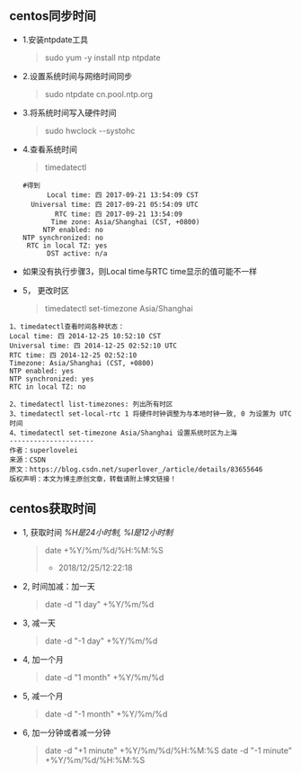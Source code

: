 ## centos同步时间
* 1.安装ntpdate工具

  > sudo yum -y install ntp ntpdate

* 2.设置系统时间与网络时间同步

  > sudo ntpdate cn.pool.ntp.org

* 3.将系统时间写入硬件时间

  > sudo hwclock --systohc

* 4.查看系统时间
  > timedatectl
  ```
  #得到
        Local time: 四 2017-09-21 13:54:09 CST
    Universal time: 四 2017-09-21 05:54:09 UTC
          RTC time: 四 2017-09-21 13:54:09
         Time zone: Asia/Shanghai (CST, +0800)
       NTP enabled: no
  NTP synchronized: no
   RTC in local TZ: yes
        DST active: n/a
  ```

* 如果没有执行步骤3，则Local time与RTC time显示的值可能不一样

* 5， 更改时区

  > timedatectl set-timezone Asia/Shanghai

```
1、timedatectl查看时间各种状态：
Local time: 四 2014-12-25 10:52:10 CST
Universal time: 四 2014-12-25 02:52:10 UTC
RTC time: 四 2014-12-25 02:52:10
Timezone: Asia/Shanghai (CST, +0800)
NTP enabled: yes
NTP synchronized: yes
RTC in local TZ: no

2、timedatectl list-timezones: 列出所有时区
3、timedatectl set-local-rtc 1 将硬件时钟调整为与本地时钟一致, 0 为设置为 UTC 时间
4、timedatectl set-timezone Asia/Shanghai 设置系统时区为上海
--------------------- 
作者：superlovelei 
来源：CSDN 
原文：https://blog.csdn.net/superlover_/article/details/83655646 
版权声明：本文为博主原创文章，转载请附上博文链接！
```



## centos获取时间
* 1, 获取时间
  *%H是24小时制, %I是12小时制* 
  > date +%Y/%m/%d/%H:%M:%S   
  >
  >   * 2018/12/25/12:22:18

* 2, 时间加减：加一天
  
  > date -d "1 day" +%Y/%m/%d

* 3, 减一天

  > date -d "-1 day" +%Y/%m/%d

* 4, 加一个月

  > date -d "1 month" +%Y/%m/%d

* 5, 减一个月

  > date -d "-1 month" +%Y/%m/%d

* 6, 加一分钟或者减一分钟
  > date -d "+1 minute" +%Y/%m/%d/%H:%M:%S 
  > date -d "-1 minute" +%Y/%m/%d/%H:%M:%S 